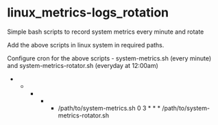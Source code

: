 # linux_metrics-logs_rotation
Simple bash scripts to record system metrics every minute and rotate

Add the above scripts in linux system in required paths.

Configure cron for the above scripts - 
system-metrics.sh (every minute) and 
system-metrics-rotator.sh (everyday at 12:00am)

* * * * * /path/to/system-metrics.sh
0 3 * * * /path/to/system-metrics-rotator.sh

